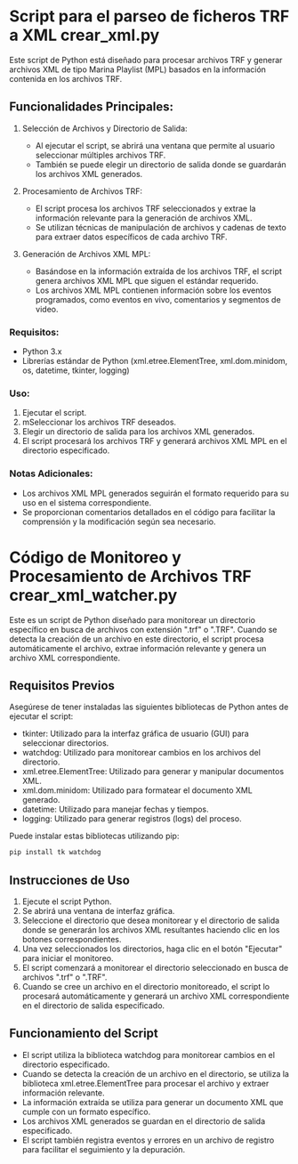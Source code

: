# Script para el parseo de ficheros TRF a XML crear_xml.py

Este script de Python está diseñado para procesar archivos TRF y generar archivos XML de tipo Marina Playlist (MPL) basados en la información contenida en los archivos TRF.

## Funcionalidades Principales:

1. Selección de Archivos y Directorio de Salida:

    * Al ejecutar el script, se abrirá una ventana que permite al usuario seleccionar múltiples archivos TRF.
    * También se puede elegir un directorio de salida donde se guardarán los archivos XML generados.

2. Procesamiento de Archivos TRF:

    * El script procesa los archivos TRF seleccionados y extrae la información relevante para la generación de archivos XML.
    * Se utilizan técnicas de manipulación de archivos y cadenas de texto para extraer datos específicos de cada archivo TRF.

3. Generación de Archivos XML MPL:

    * Basándose en la información extraída de los archivos TRF, el script genera archivos XML MPL que siguen el estándar requerido.
    * Los archivos XML MPL contienen información sobre los eventos programados, como eventos en vivo, comentarios y segmentos de video.

### Requisitos:

* Python 3.x
* Librerías estándar de Python (xml.etree.ElementTree, xml.dom.minidom, os, datetime, tkinter, logging)

### Uso:

1. Ejecutar el script.
2. mSeleccionar los archivos TRF deseados.
3. Elegir un directorio de salida para los archivos XML generados.
4. El script procesará los archivos TRF y generará archivos XML MPL en el directorio especificado.

### Notas Adicionales:

* Los archivos XML MPL generados seguirán el formato requerido para su uso en el sistema correspondiente.
* Se proporcionan comentarios detallados en el código para facilitar la comprensión y la modificación según sea necesario.

# Código de Monitoreo y Procesamiento de Archivos TRF crear_xml_watcher.py
Este es un script de Python diseñado para monitorear un directorio específico en busca de archivos con extensión ".trf" o ".TRF". Cuando se detecta la creación de un archivo en este directorio, el script procesa automáticamente el archivo, extrae información relevante y genera un archivo XML correspondiente.

## Requisitos Previos
Asegúrese de tener instaladas las siguientes bibliotecas de Python antes de ejecutar el script:

* tkinter: Utilizado para la interfaz gráfica de usuario (GUI) para seleccionar directorios.
* watchdog: Utilizado para monitorear cambios en los archivos del directorio.
* xml.etree.ElementTree: Utilizado para generar y manipular documentos XML.
* xml.dom.minidom: Utilizado para formatear el documento XML generado.
* datetime: Utilizado para manejar fechas y tiempos.
* logging: Utilizado para generar registros (logs) del proceso.

Puede instalar estas bibliotecas utilizando pip:

```python
pip install tk watchdog
```

## Instrucciones de Uso

1. Ejecute el script Python.
2. Se abrirá una ventana de interfaz gráfica.
3. Seleccione el directorio que desea monitorear y el directorio de salida donde se generarán los archivos XML resultantes haciendo clic en los botones correspondientes.
4. Una vez seleccionados los directorios, haga clic en el botón "Ejecutar" para iniciar el monitoreo.
5. El script comenzará a monitorear el directorio seleccionado en busca de archivos ".trf" o ".TRF".
6. Cuando se cree un archivo en el directorio monitoreado, el script lo procesará automáticamente y generará un archivo XML correspondiente en el directorio de salida especificado.

## Funcionamiento del Script
* El script utiliza la biblioteca watchdog para monitorear cambios en el directorio especificado.
* Cuando se detecta la creación de un archivo en el directorio, se utiliza la biblioteca xml.etree.ElementTree para procesar el archivo y extraer información relevante.
* La información extraída se utiliza para generar un documento XML que cumple con un formato específico.
* Los archivos XML generados se guardan en el directorio de salida especificado.
* El script también registra eventos y errores en un archivo de registro para facilitar el seguimiento y la depuración.